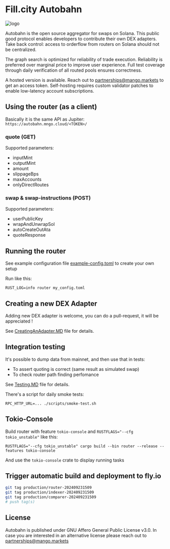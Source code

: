 # Fill.city Autobahn

![logo](./brand/autobahn-logo-mark.svg)

Autobahn is the open source aggregator for swaps on Solana.
This public good protocol enables developers to contribute their own DEX adapters.
Take back control: access to orderflow from routers on Solana should not be centralized.

The graph search is optimized for reliability of trade execution.
Reliability is preferred over marginal price to improve user experience.
Full test coverage through daily verification of all routed pools ensures correctness.

A hosted version is available.
Reach out to partnerships@mango.markets to get an access token.
Self-hosting requires custom validator patches to enable low-latency account subscriptions.

## Using the router (as a client)

Basically it is the same API as Jupiter:
`https://autobahn.mngo.cloud/<TOKEN>/`

### quote (GET)

Supported parameters:
- inputMint
- outputMint
- amount
- slippageBps
- maxAccounts
- onlyDirectRoutes

### swap & swap-instructions (POST)

Supported parameters:

- userPublicKey
- wrapAndUnwrapSol
- autoCreateOutAta
- quoteResponse

## Running the router

See example configuration file [example-config.toml](bin/autobahn-router/example-config.toml) to create your own setup

Run like this:

```
RUST_LOG=info router my_config.toml
```

## Creating a new DEX Adapter

Adding new DEX adapter is welcome, you can do a pull-request, it will be appreciated !

See [CreatingAnAdapter.MD](CreatingAnAdapter.MD) file for details.

## Integration testing

It's possible to dump data from mainnet, and then use that in tests:
- To assert quoting is correct (same result as simulated swap)
- To check router path finding perfomance
 
See [Testing.MD](Testing.MD) file for details.

There's a script for daily smoke tests:

```
RPC_HTTP_URL=... ./scripts/smoke-test.sh
```

## Tokio-Console

Build router with feature `tokio-console` and `RUSTFLAGS="--cfg tokio_unstable"` like this:

```RUSTFLAGS="--cfg tokio_unstable" cargo build --bin router --release --features tokio-console```

And use the `tokio-console` crate to display running tasks

## Trigger automatic build and deployment to fly.io

```bash
git tag production/router-202409231509
git tag production/indexer-202409231509
git tag production/comparer-202409231509
# push tag(s)
```

## License

Autobahn is published under GNU Affero General Public License v3.0.
In case you are interested in an alternative license please reach out to partnerships@mango.markets
